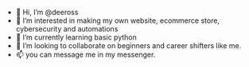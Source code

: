 - 👋 Hi, I’m @deeross
- 👀 I’m interested in making my own website, ecommerce store, cybersecurity and automations
- 🌱 I’m currently learning basic python
- 💞️ I’m looking to collaborate on beginners and career shifters like me.
- 📫 you can message me in my messenger.

<!---
deeross/deeross is a ✨ special ✨ repository because its `README.md` (this file) appears on your GitHub profile.
You can click the Preview link to take a look at your changes.
--->
